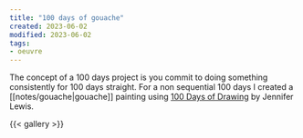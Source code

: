 ```yaml
---
title: "100 days of gouache"
created: 2023-06-02
modified: 2023-06-02
tags:
- oeuvre
---
```


The concept of a 100 days project is you commit to doing something consistently for 100 days straight. For a non sequential 100 days I created a [[notes/gouache|gouache]] painting using [100 Days of Drawing](https://www.booktopia.com.au/100-days-of-drawing-guided-sketchbook--jennifer-lewis/book/9781419732171.html) by Jennifer Lewis.

{{< gallery >}}